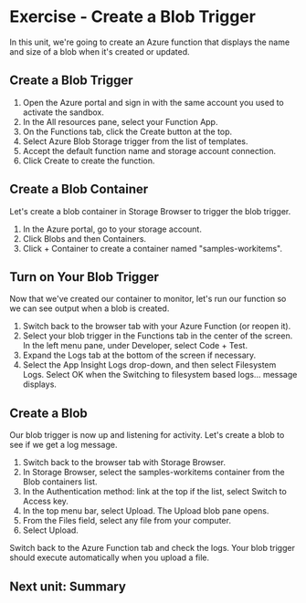 # Exercise - Create a Blob Trigger

In this unit, we're going to create an Azure function that displays the name and size of a blob when it's created or updated.

## Create a Blob Trigger

1. Open the Azure portal and sign in with the same account you used to activate the sandbox.
2. In the All resources pane, select your Function App.
3. On the Functions tab, click the Create button at the top.
4. Select Azure Blob Storage trigger from the list of templates.
5. Accept the default function name and storage account connection.
6. Click Create to create the function.

## Create a Blob Container

Let's create a blob container in Storage Browser to trigger the blob trigger.

1. In the Azure portal, go to your storage account.
2. Click Blobs and then Containers.
3. Click + Container to create a container named "samples-workitems".

## Turn on Your Blob Trigger

Now that we've created our container to monitor, let's run our function so we can see output when a blob is created.

1. Switch back to the browser tab with your Azure Function (or reopen it).
2. Select your blob trigger in the Functions tab in the center of the screen. In the left menu pane, under Developer, select Code + Test.
3. Expand the Logs tab at the bottom of the screen if necessary.
4. Select the App Insight Logs drop-down, and then select Filesystem Logs. Select OK when the Switching to filesystem based logs... message displays.

## Create a Blob

Our blob trigger is now up and listening for activity. Let's create a blob to see if we get a log message.

1. Switch back to the browser tab with Storage Browser.
2. In Storage Browser, select the samples-workitems container from the Blob containers list.
3. In the Authentication method: link at the top if the list, select Switch to Access key.
4. In the top menu bar, select Upload. The Upload blob pane opens.
5. From the Files field, select any file from your computer.
6. Select Upload.

Switch back to the Azure Function tab and check the logs. Your blob trigger should execute automatically when you upload a file.

## Next unit: Summary
